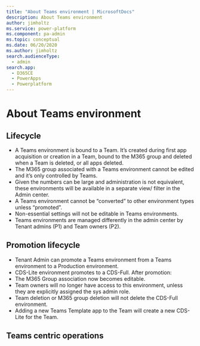 ```yaml
---
title: "About Teams environment | MicrosoftDocs"
description: About Teams environment
author: jimholtz
ms.service: power-platform
ms.component: pa-admin
ms.topic: conceptual
ms.date: 06/20/2020
ms.author: jimholtz
search.audienceType: 
  - admin
search.app: 
  - D365CE
  - PowerApps
  - Powerplatform
---
```

# About Teams environment

## Lifecycle

- A Teams environment is bound to a Team. It’s created during first app acquisition or creation in a Team, bound to the M365 group and deleted when a Team is deleted, or all apps deleted.​
- The M365 group associated with a Teams environment cannot be edited and it’s only controlled by Teams.​
- Given the numbers can be large and administration is not equivalent, these environments will be available in a separate view/ filter in the Admin center.​
- A Teams environment cannot be “converted” to other environment types unless “promoted”. ​
- Non-essential settings will not be editable in Teams environments.​
- Teams environments are managed differently in the admin center by Tenant admins (P1) and Team owners (P2).

## Promotion lifecycle

- Tenant Admin can promote a Teams environment from a Teams environment to a Production environment.​
- CDS-Lite environment promotes to a CDS-Full. After promotion:​
- The M365 Group association now becomes editable.​
- Team owners will no longer have access to this environment, unless they are explicitly assigned the sys admin role.​
- Team deletion or M365 group deletion will not delete the CDS-Full environment.​
- Adding a new Teams Template app to the Team will create a new CDS-Lite for the Team.


## Teams centric operations














